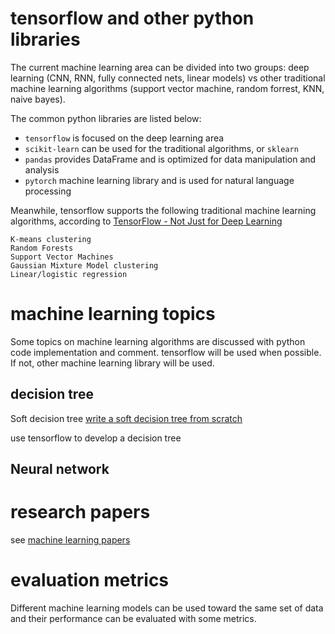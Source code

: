 # tensorflow and other python libraries
The current machine learning area can be divided into two groups: deep learning (CNN, RNN, fully connected nets, linear models) vs other traditional machine learning algorithms (support vector machine, random forrest, KNN, naive bayes). 

The common python libraries are listed below:
- `tensorflow` is focused on the deep learning area
- `scikit-learn` can be used for the traditional algorithms, or `sklearn`
- `pandas` provides DataFrame and is optimized for data manipulation and analysis
- `pytorch` machine learning library and is used for natural language processing

Meanwhile, tensorflow supports the following traditional machine learning algorithms, according to [TensorFlow - Not Just for Deep Learning](https://terrytangyuan.github.io/2016/08/06/tensorflow-not-just-deep-learning/)
```
K-means clustering
Random Forests
Support Vector Machines
Gaussian Mixture Model clustering
Linear/logistic regression
```

# machine learning topics
Some topics on machine learning algorithms are discussed with python code implementation and comment. tensorflow will be used when possible. If not, other machine learning library will be used.

## decision tree
Soft decision tree
[write a soft decision tree from scratch](https://www.youtube.com/watch?v=LDRbO9a6XPU)

use tensorflow to develop a decision tree

## Neural network

# research papers
see [machine learning papers](machine-learning-papers.md)

# evaluation metrics
Different machine learning models can be used toward the same set of data and their performance can be evaluated with some metrics.
